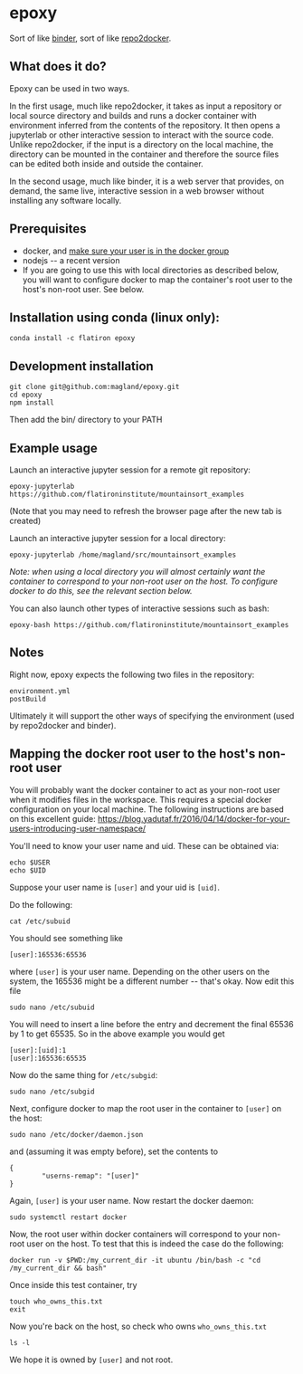 # epoxy

Sort of like [binder](https://mybinder.readthedocs.io/en/latest/), sort of like [repo2docker](https://github.com/jupyter/repo2docker).

## What does it do?

Epoxy can be used in two ways.

In the first usage, much like repo2docker, it takes as input a repository or local source directory and builds and runs a docker container with environment inferred from the contents of the repository. It then opens a jupyterlab or other interactive session to interact with the source code. Unlike repo2docker, if the input is a directory on the local machine, the directory can be mounted in the container and therefore the source files can be edited both inside and outside the container.

In the second usage, much like binder, it is a web server that provides, on demand, the same live, interactive session in a web browser without installing any software locally.

## Prerequisites

* docker, and [make sure your user is in the docker group](https://docs.docker.com/install/linux/linux-postinstall/)
* nodejs -- a recent version
* If you are going to use this with local directories as described below, you will want to configure docker to map the container's root user to the host's non-root user. See below.

## Installation using conda (linux only):

```
conda install -c flatiron epoxy
```

## Development installation

```
git clone git@github.com:magland/epoxy.git
cd epoxy
npm install
```

Then add the bin/ directory to your PATH


## Example usage

Launch an interactive jupyter session for a remote git repository:

```
epoxy-jupyterlab https://github.com/flatironinstitute/mountainsort_examples
```

(Note that you may need to refresh the browser page after the new tab is created)

Launch an interactive jupyter session for a local directory:

```
epoxy-jupyterlab /home/magland/src/mountainsort_examples
```

*Note: when using a local directory you will almost certainly want the container to correspond to your non-root user on the host. To configure docker to do this, see the relevant section below.*

You can also launch other types of interactive sessions such as bash:

```
epoxy-bash https://github.com/flatironinstitute/mountainsort_examples
```

## Notes

Right now, epoxy expects the following two files in the repository:

```
environment.yml
postBuild
```

Ultimately it will support the other ways of specifying the environment (used by repo2docker and binder).

## Mapping the docker root user to the host's non-root user

You will probably want the docker container to act as your non-root user when it modifies files in the workspace. This requires a special docker configuration on your local machine. The following instructions are based on this excellent guide: https://blog.yadutaf.fr/2016/04/14/docker-for-your-users-introducing-user-namespace/

You'll need to know your user name and uid. These can be obtained via:

```
echo $USER
echo $UID
```

Suppose your user name is `[user]` and your uid is `[uid]`.

Do the following:

```
cat /etc/subuid
```

You should see something like

```
[user]:165536:65536
```

where `[user]` is your user name. Depending on the other users on the system, the 165536 might be a different number -- that's okay. Now edit this file

```
sudo nano /etc/subuid
```

You will need to insert a line before the entry and decrement the final 65536 by 1 to get 65535. So in the above example you would get

```
[user]:[uid]:1
[user]:165536:65535
```

Now do the same thing for `/etc/subgid`:

```
sudo nano /etc/subgid
```

Next, configure docker to map the root user in the container to `[user]` on the host:

```
sudo nano /etc/docker/daemon.json
```

and (assuming it was empty before), set the contents to

```
{
        "userns-remap": "[user]"
}
```

Again, `[user]` is your user name. Now restart the docker daemon:

```
sudo systemctl restart docker
```

Now, the root user within docker containers will correspond to your non-root user on the host. To test that this is indeed the case do the following:

```
docker run -v $PWD:/my_current_dir -it ubuntu /bin/bash -c "cd /my_current_dir && bash"
```

Once inside this test container, try

```
touch who_owns_this.txt
exit
```
Now you're back on the host, so check who owns `who_owns_this.txt`

```
ls -l
```

We hope it is owned by `[user]` and not root.






